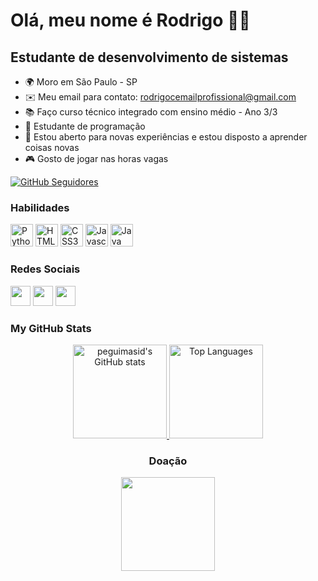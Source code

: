 Olá, meu nome é Rodrigo 👋👾
==========================

Estudante de desenvolvimento de sistemas
-----------------------------

* 🌍  Moro em São Paulo - SP
* ✉️  Meu email para contato: rodrigocemailprofissional@gmail.com
* 📚  Faço curso técnico integrado com ensino médio - Ano 3/3
* 🧠  Estudante de programação
* 🤝  Estou aberto para novas experiências e estou disposto a aprender coisas novas
* 🎮  Gosto de jogar nas horas vagas

[![GitHub Seguidores](https://img.shields.io/github/followers/Rodrigo-Camilo?logo=github&style=for-the-badge&color=3382ed&labelColor=171717)](https://github.com/Rodrigo-Camilo)

### Habilidades

<p align="left">  
<a href="https://developer.mozilla.org/en-US/docs/Glossary/Python" target="_blank" rel="noreferrer"><img src="https://raw.githubusercontent.com/danielcranney/readme-generator/main/public/icons/skills/python-colored.svg" width="36" height="36" alt="Python" /></a>
<a href="https://developer.mozilla.org/en-US/docs/Glossary/HTML5" target="_blank" rel="noreferrer"><img src="https://raw.githubusercontent.com/danielcranney/readme-generator/main/public/icons/skills/html5-colored.svg" width="36" height="36" alt="HTML5" /></a> 
<a href="https://developer.mozilla.org/en-US/docs/Web/CSS" target="_blank" rel="noreferrer"><img src="https://raw.githubusercontent.com/danielcranney/readme-generator/main/public/icons/skills/css3-colored.svg" width="36" height="36" alt="CSS3" /></a>  
<a href="https://developer.mozilla.org/en-US/docs/Web/JavaScript" target="_blank" rel="noreferrer"><img src="https://raw.githubusercontent.com/danielcranney/readme-generator/main/public/icons/skills/javascript-colored.svg" width="36" height="36" alt="Javascript" /></a>
<a href="https://developer.mozilla.org/en-US/docs/Web/JavaScript" target="_blank" rel="noreferrer"><img src="https://raw.githubusercontent.com/danielcranney/readme-generator/main/public/icons/skills/java-colored.svg" width="36" height="36" alt="Java" /></a>
  
### Redes Sociais

<p align="left"> <a href="https://discord.com/users/392077971864813569" target="_blank" rel="noreferrer"><img src="https://raw.githubusercontent.com/danielcranney/readme-generator/main/public/icons/socials/discord.svg" width="32" height="32" /></a> <a href="https://www.github.com/Rodrigo-Camilo" target="_blank" rel="noreferrer"><img src="https://raw.githubusercontent.com/danielcranney/readme-generator/main/public/icons/socials/github-dark.svg" width="32" height="32" /></a> <a href="https://www.linkedin.com/in/rodrigo-camilo-7b5565243/" target="_blank" rel="noreferrer"><img src="https://raw.githubusercontent.com/danielcranney/readme-generator/main/public/icons/socials/linkedin.svg" width="32" height="32" /></a></p>

### My GitHub Stats
<div align="center">  
<a href="http://www.github.com/Rodrigo-Camilo">
  <img src="https://github-readme-stats.vercel.app/api?username=Rodrigo-Camilo&show_icons=true&hide=&count_private=true&title_color=white&text_color=c8c8c8&icon_color=3382ed&bg_color=171717&hide_border=false&show_icons=true" alt="peguimasid's GitHub stats" style="height: 150px"/>
</a>
<a href="https://github.com/Rodrigo-Camilo">
  <img src="https://github-readme-stats.vercel.app/api/top-langs/?username=Rodrigo-Camilo&layout=compact&title_color=white&text_color=c8c8c8&icon_color=3382ed&bg_color=171717&hide_border=false&locale=en&custom_title=Top%20%Languages" alt="Top Languages" style="height: 150px"/>
</a>




### Doação

<a href="https://www.buymeacoffee.com/rodrigocamilo"><img src="https://cdn.buymeacoffee.com/buttons/v2/default-yellow.png" width="150" /></a>
